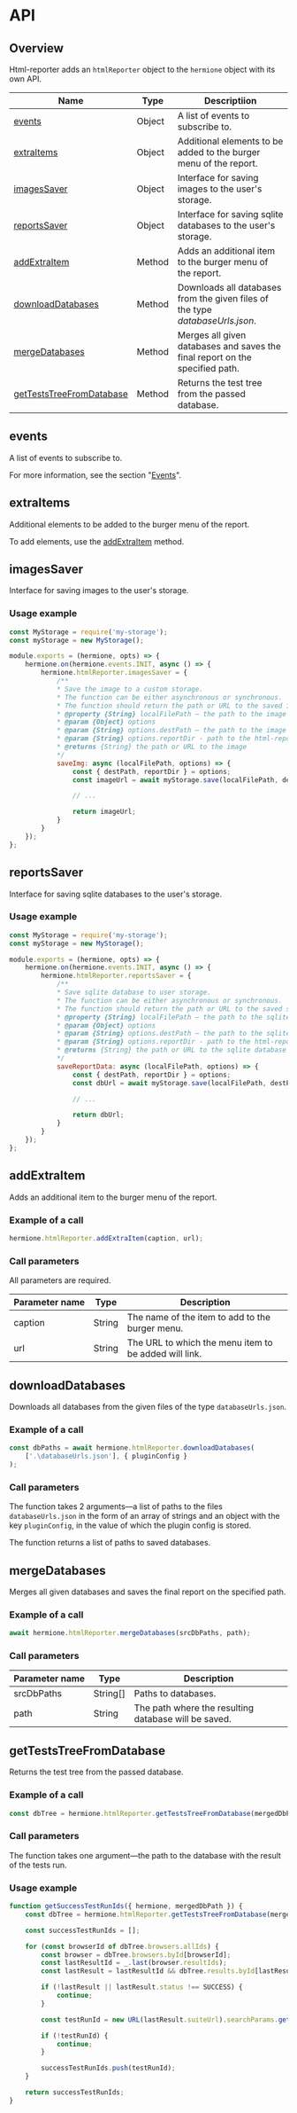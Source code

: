 # API

## Overview

Html-reporter adds an `htmlReporter` object to the `hermione` object with its own API.

| **Name** | **Type** | **Descriptiion** |
| -------- | -------- | ---------------- |
| [events](#events) | Object | A list of events to subscribe to. |
| [extraItems](#extraitems) | Object | Additional elements to be added to the burger menu of the report. |
| [imagesSaver](#imagessaver) | Object | Interface for saving images to the user's storage. |
| [reportsSaver](#reportssaver) | Object | Interface for saving sqlite databases to the user's storage. |
| [addExtraItem](#addextraitem) | Method | Adds an additional item to the burger menu of the report. |
| [downloadDatabases](#downloaddatabases) | Method | Downloads all databases from the given files of the type _databaseUrls.json_. |
| [mergeDatabases](#mergedatabases) | Method | Merges all given databases and saves the final report on the specified path. |
| [getTestsTreeFromDatabase](#getteststreefromdatabase) | Method | Returns the test tree from the passed database. |

## events

A list of events to subscribe to.

For more information, see the section "[Events](./html-reporter-events.md)".

## extraItems

Additional elements to be added to the burger menu of the report.

To add elements, use the [addExtraItem](#addextraitem) method.

## imagesSaver

Interface for saving images to the user's storage.

### Usage example

```javascript
const MyStorage = require('my-storage');
const myStorage = new MyStorage();

module.exports = (hermione, opts) => {
    hermione.on(hermione.events.INIT, async () => {
        hermione.htmlReporter.imagesSaver = {
            /**
            * Save the image to a custom storage.
            * The function can be either asynchronous or synchronous.
            * The function should return the path or URL to the saved image.
            * @property {String} localFilePath – the path to the image on the file system
            * @param {Object} options
            * @param {String} options.destPath – the path to the image in the html-report
            * @param {String} options.reportDir - path to the html-report folder
            * @returns {String} the path or URL to the image
            */
            saveImg: async (localFilePath, options) => {
                const { destPath, reportDir } = options;
                const imageUrl = await myStorage.save(localFilePath, destPath, reportDir);

                // ...

                return imageUrl;
            }
        }
    });
};
```

## reportsSaver

Interface for saving sqlite databases to the user's storage.

### Usage example

```javascript
const MyStorage = require('my-storage');
const myStorage = new MyStorage();

module.exports = (hermione, opts) => {
    hermione.on(hermione.events.INIT, async () => {
        hermione.htmlReporter.reportsSaver = {
            /**
            * Save sqlite database to user storage.
            * The function can be either asynchronous or synchronous.
            * The function should return the path or URL to the saved sqlite database.
            * @property {String} localFilePath – the path to the sqlite database on the file system
            * @param {Object} options
            * @param {String} options.destPath – the path to the sqlite database in the html-report
            * @param {String} options.reportDir - path to the html-report folder
            * @returns {String} the path or URL to the sqlite database
            */
            saveReportData: async (localFilePath, options) => {
                const { destPath, reportDir } = options;
                const dbUrl = await myStorage.save(localFilePath, destPath, reportDir);

                // ...

                return dbUrl;
            }
        }
    });
};
```

## addExtraItem

Adds an additional item to the burger menu of the report.

### Example of a call

```javascript
hermione.htmlReporter.addExtraItem(caption, url);
```

### Call parameters

All parameters are required.

| **Parameter&nbsp;name** | **Type** | **Description** |
| ----------------------- | -------- | --------------- |
| caption | String | The name of the item to add to the burger menu. |
| url | String | The URL to which the menu item to be added will link. |

## downloadDatabases

Downloads all databases from the given files of the type `databaseUrls.json`.

### Example of a call

```javascript
const dbPaths = await hermione.htmlReporter.downloadDatabases(
    ['.\databaseUrls.json'], { pluginConfig }
);
```

### Call parameters

The function takes 2 arguments&mdash;a list of paths to the files `databaseUrls.json` in the form of an array of strings and an object with the key `pluginConfig`, in the value of which the plugin config is stored.

The function returns a list of paths to saved databases.

## mergeDatabases

Merges all given databases and saves the final report on the specified path.

### Example of a call

```javascript
await hermione.htmlReporter.mergeDatabases(srcDbPaths, path);
```

### Call parameters

| **Parameter&nbsp;name** | **Type** | **Description** |
| ----------------------- | -------- | --------------- |
| srcDbPaths | String[] | Paths to databases. |
| path | String | The path where the resulting database will be saved. |

## getTestsTreeFromDatabase

Returns the test tree from the passed database.

### Example of a call

```javascript
const dbTree = hermione.htmlReporter.getTestsTreeFromDatabase(mergedDbPath);
```

### Call parameters

The function takes one argument&mdash;the path to the database with the result of the tests run.

### Usage example

```javascript
function getSuccessTestRunIds({ hermione, mergedDbPath }) {
    const dbTree = hermione.htmlReporter.getTestsTreeFromDatabase(mergedDbPath);

    const successTestRunIds = [];

    for (const browserId of dbTree.browsers.allIds) {
        const browser = dbTree.browsers.byId[browserId];
        const lastResultId = _.last(browser.resultIds);
        const lastResult = lastResultId && dbTree.results.byId[lastResultId];

        if (!lastResult || lastResult.status !== SUCCESS) {
            continue;
        }

        const testRunId = new URL(lastResult.suiteUrl).searchParams.get("testRunId");

        if (!testRunId) {
            continue;
        }

        successTestRunIds.push(testRunId);
    }

    return successTestRunIds;
}
```
